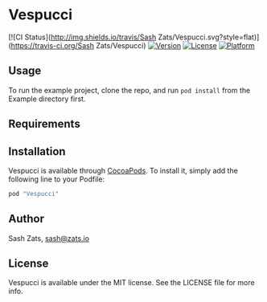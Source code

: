 # Vespucci

[![CI Status](http://img.shields.io/travis/Sash Zats/Vespucci.svg?style=flat)](https://travis-ci.org/Sash Zats/Vespucci)
[![Version](https://img.shields.io/cocoapods/v/Vespucci.svg?style=flat)](http://cocoapods.org/pods/Vespucci)
[![License](https://img.shields.io/cocoapods/l/Vespucci.svg?style=flat)](http://cocoapods.org/pods/Vespucci)
[![Platform](https://img.shields.io/cocoapods/p/Vespucci.svg?style=flat)](http://cocoapods.org/pods/Vespucci)

## Usage

To run the example project, clone the repo, and run `pod install` from the Example directory first.

## Requirements

## Installation

Vespucci is available through [CocoaPods](http://cocoapods.org). To install
it, simply add the following line to your Podfile:

```ruby
pod "Vespucci"
```

## Author

Sash Zats, sash@zats.io

## License

Vespucci is available under the MIT license. See the LICENSE file for more info.
